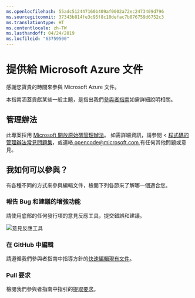 ```yaml
---
ms.openlocfilehash: 55adc512447160b409af0002a72ec2473409d796
ms.sourcegitcommit: 37343b814fe3c95f8c10defac7b876759d6752c3
ms.translationtype: HT
ms.contentlocale: zh-TW
ms.lasthandoff: 04/24/2019
ms.locfileid: "63759500"
---
```

# <a name="contributing-to-microsoft-azure-documentation"></a>提供給 Microsoft Azure 文件

感謝您寶貴的時間來參與 Microsoft Azure 文件。

本指南涵蓋貢獻某些一般主題，是指出我們[參與者指南](https://docs.microsoft.com/contribute)如需詳細說明相關。

## <a name="code-of-conduct"></a>管理辦法

此專案採用 [Microsoft 開放原始碼管理辦法](https://opensource.microsoft.com/codeofconduct/)。
如需詳細資訊，請參閱 <<c0> [ 程式碼的管理辦法常見問題集](https://opensource.microsoft.com/codeofconduct/faq/)，或連絡[ opencode@microsoft.com ](mailto:opencode@microsoft.com)有任何其他問題或意見。

## <a name="how-can-i-contribute"></a>我如何可以參與？

有各種不同的方式來參與編輯文件，檢閱下列各節來了解哪一個適合您。

### <a name="reporting-bugs-and-suggesting-enhancements"></a>報告 Bug 和建議的增強功能

請使用底部的任何發行項的意見反應工具，提交錯誤和建議。

![意見反應工具](media/feedback-tool.png)

### <a name="editing-in-github"></a>在 GitHub 中編輯

請遵循我們參與者指南中指導方針的[快速編輯現有文件](https://docs.microsoft.com/contribute/#quick-edits-to-existing-documents)。

### <a name="pull-request"></a>Pull 要求

檢閱我們參與者指南中指引的[提取要求](https://docs.microsoft.com/contribute/how-to-write-workflows-major#pull-request-processing)。
